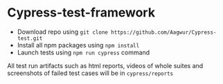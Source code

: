 # Cypress-test-framework

- Download repo using `git clone https://github.com/Aagwur/Cypress-test.git`
- Install all npm packages using `npm install`
- Launch tests using `npm run cypress` command

All test run artifacts such as html reports, videos of whole suites and screenshots of failed test cases will be in `cypress/reports` 
